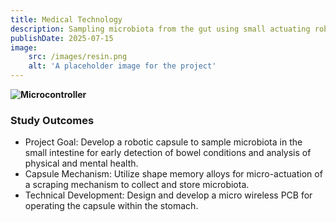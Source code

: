 ```yaml
---
title: Medical Technology
description: Sampling microbiota from the gut using small actuating robotic capsules 
publishDate: 2025-07-15
image:
    src: /images/resin.png
    alt: 'A placeholder image for the project'
---
```


**![Microcontroller](/images/resin.png)**

### Study Outcomes
- Project Goal:
Develop a robotic capsule to sample microbiota in the small intestine for early detection of bowel conditions and analysis of physical and mental health.
- Capsule Mechanism:
Utilize shape memory alloys for micro-actuation of a scraping mechanism to collect and store microbiota.
- Technical Development:
Design and develop a micro wireless PCB for operating the capsule within the stomach.